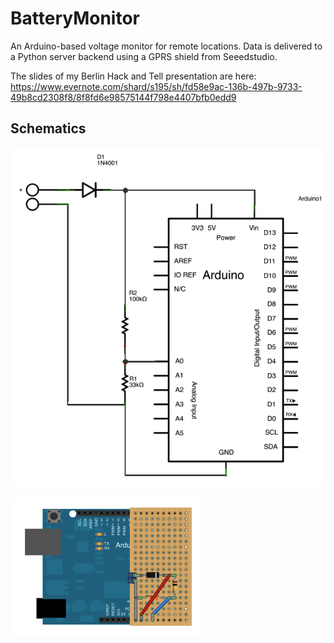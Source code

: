 BatteryMonitor
==============

An Arduino-based voltage monitor for remote locations. 
Data is delivered to a Python server backend using a GPRS shield from 
Seeedstudio. 

The slides of my Berlin Hack and Tell presentation are here: https://www.evernote.com/shard/s195/sh/fd58e9ac-136b-497b-9733-49b8cd2308f8/8f8fd6e98575144f798e4407bfb0edd9



Schematics
----------

![Schematic for the electronic components](https://github.com/uwekamper/BatteryMonitor/blob/master/Schematics/ArduinoBatteryMonitor_Schaltplan.png?raw=true)

![Image showing the electronic parts on a breaboard](https://github.com/uwekamper/BatteryMonitor/blob/master/Schematics/ArduinoBatteryMonitor_Steckplatine.png?raw=true)

